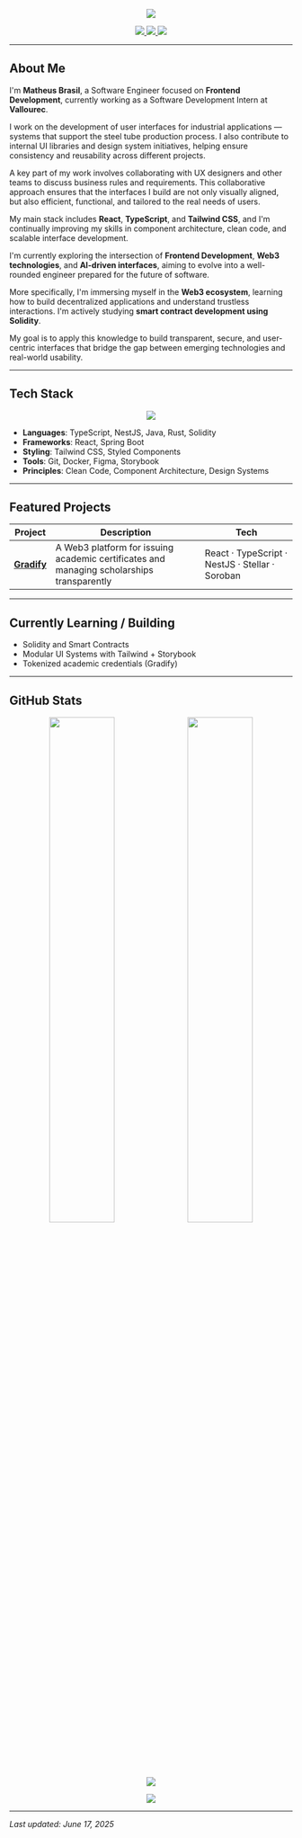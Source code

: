 <!-- Hero Banner -->
<p align="center">
  <img src="https://capsule-render.vercel.app/api?type=waving&color=0:0F2027,100:2C5364&height=350&section=header&text=Matheus%20Aguiar&fontColor=ffffff&fontSize=38&desc=Software%20Engineer%20&%20Web3%20Explorer&descAlign=50&descSize=16" />
</p>

<p align="center">
  <a href="https://github.com/matheusbrasilaguiar">
    <img src="https://komarev.com/ghpvc/?username=matheusbrasilaguiar&label=Profile%20views&color=0e75b6&style=flat" />
  </a>
  <a href="https://linkedin.com/in/matheusbrasilaguiar">
    <img src="https://img.shields.io/badge/-Matheus%20Brasil-blue?style=flat&logo=linkedin&logoColor=white" />
  </a>
  <a href="mailto:your.email@example.com">
    <img src="https://img.shields.io/badge/Gmail-D14836?style=flat&logo=gmail&logoColor=white" />
  </a>
</p>

---

## About Me

I'm **Matheus Brasil**, a Software Engineer focused on **Frontend Development**, currently working as a Software Development Intern at **Vallourec**.

I work on the development of user interfaces for industrial applications — systems that support the steel tube production process. I also contribute to internal UI libraries and design system initiatives, helping ensure consistency and reusability across different projects.

A key part of my work involves collaborating with UX designers and other teams to discuss business rules and requirements. This collaborative approach ensures that the interfaces I build are not only visually aligned, but also efficient, functional, and tailored to the real needs of users.

My main stack includes **React**, **TypeScript**, and **Tailwind CSS**, and I'm continually improving my skills in component architecture, clean code, and scalable interface development.

I'm currently exploring the intersection of **Frontend Development**, **Web3 technologies**, and **AI-driven interfaces**, aiming to evolve into a well-rounded engineer prepared for the future of software.

More specifically, I'm immersing myself in the **Web3 ecosystem**, learning how to build decentralized applications and understand trustless interactions. I'm actively studying **smart contract development using Solidity**.

My goal is to apply this knowledge to build transparent, secure, and user-centric interfaces that bridge the gap between emerging technologies and real-world usability.

---

## Tech Stack

<p align="center">
  <img src="https://skillicons.dev/icons?i=react,ts,tailwind,java,git,figma,vscode,docker,solidity,rust" />
</p>

- **Languages**: TypeScript, NestJS, Java, Rust, Solidity  
- **Frameworks**: React, Spring Boot  
- **Styling**: Tailwind CSS, Styled Components  
- **Tools**: Git, Docker, Figma, Storybook  
- **Principles**: Clean Code, Component Architecture, Design Systems

---

## Featured Projects

| Project | Description | Tech |
|--------|-------------|------|
| [**Gradify**](https://github.com/matheusbrasilaguiar/gradify) | A Web3 platform for issuing academic certificates and managing scholarships transparently | React · TypeScript · NestJS · Stellar · Soroban |

---

## Currently Learning / Building

- Solidity and Smart Contracts
- Modular UI Systems with Tailwind + Storybook
- Tokenized academic credentials (Gradify)

---

## GitHub Stats

<p align="center">
  <img src="https://github-readme-stats.vercel.app/api?username=matheusbrasilaguiar&show_icons=true&theme=radical&hide_border=true" width="48%" />
  <img src="https://github-readme-streak-stats.herokuapp.com?user=matheusbrasilaguiar&theme=radical&hide_border=true" width="48%" />
</p>

<p align="center">
  <img src="https://github-readme-activity-graph.vercel.app/graph?username=matheusbrasilaguiar&theme=react-dark&area=true&hide_border=true" />
</p>

<p align="center">
  <img src="https://github-profile-trophy.vercel.app/?username=matheusbrasilaguiar&theme=darkhub&no-frame=true&no-bg=true&margin-w=15" />
</p>

---

_Last updated: June 17, 2025_
